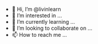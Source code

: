 - 👋 Hi, I’m @livinlearn
- 👀 I’m interested in ...
- 🌱 I’m currently learning ...
- 💞️ I’m looking to collaborate on ...
- 📫 How to reach me ...

<!---
livinlearn/livinlearn is a ✨ special ✨ repository because its `README.md` (this file) appears on your GitHub profile.
You can click the Preview link to take a look at your changes.
--->
